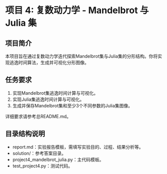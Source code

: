 # 项目 4: 复数动力学 - Mandelbrot 与 Julia 集

## 项目简介
本项目旨在通过复数动力学迭代探索Mandelbrot集与Julia集的分形结构。你将实现逃逸时间算法，生成并可视化分形图像。

## 任务要求
1. 实现Mandelbrot集逃逸时间计算与可视化。
2. 实现Julia集逃逸时间计算与可视化。
3. 生成并保存Mandelbrot集和至少3个不同参数的Julia集图像。

详细要求请参考总README.md。

## 目录结构说明
- report.md：实验报告模板，需填写实验目的、过程、结果分析等。
- solution/：参考答案目录。
- project4_mandelbrot_julia.py：主代码模板。
- test_project4.py：测试代码。